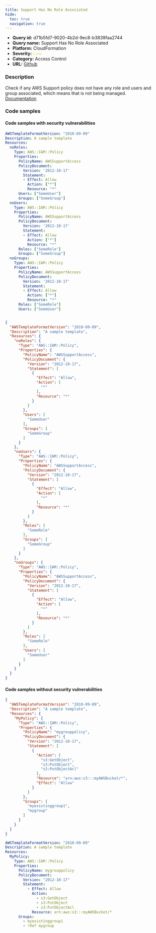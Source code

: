 ```yaml
---
title: Support Has No Role Associated
hide:
  toc: true
  navigation: true
---
```


<style>
  .highlight .hll {
    background-color: #ff171742;
  }
  .md-content {
    max-width: 1100px;
    margin: 0 auto;
  }
</style>

-   **Query id:** d71b5fd7-9020-4b2d-9ec8-b3839faa2744
-   **Query name:** Support Has No Role Associated
-   **Platform:** CloudFormation
-   **Severity:** <span style="color:#edd57e">Low</span>
-   **Category:** Access Control
-   **URL:** [Github](https://github.com/Checkmarx/kics/tree/master/assets/queries/cloudFormation/aws/support_has_no_role_associated)

### Description
Check if any AWS Support policy does not have any role and users and group associated, which means that is not being managed.<br>
[Documentation](https://docs.aws.amazon.com/AWSCloudFormation/latest/UserGuide/aws-resource-iam-policy.html)

### Code samples
#### Code samples with security vulnerabilities
```yaml title="Positive test num. 1 - yaml file" hl_lines="16 4 28"
AWSTemplateFormatVersion: "2010-09-09"
Description: A sample template
Resources:
  noRoles:
    Type: AWS::IAM::Policy
    Properties:
      PolicyName: AWSSupportAccess
      PolicyDocument:
        Version: '2012-10-17'
        Statement:
        - Effect: Allow
          Action: ["*"]
          Resource: "*"
      Users: ["SomeUser"]
      Groups: ["SomeGroup"]
  noUsers:
    Type: AWS::IAM::Policy
    Properties:
      PolicyName: AWSSupportAccess
      PolicyDocument:
        Version: '2012-10-17'
        Statement:
        - Effect: Allow
          Action: ["*"]
          Resource: "*"
      Roles: ["SomeRole"]
      Groups: ["SomeGroup"]
  noGroups:
    Type: AWS::IAM::Policy
    Properties:
      PolicyName: AWSSupportAccess
      PolicyDocument:
        Version: '2012-10-17'
        Statement:
        - Effect: Allow
          Action: ["*"]
          Resource: "*"
      Roles: ["SomeRole"]
      Users: ["SomeUser"]



```
```json title="Positive test num. 2 - json file" hl_lines="29 53 5"
{
  "AWSTemplateFormatVersion": "2010-09-09",
  "Description": "A sample template",
  "Resources": {
    "noRoles": {
      "Type": "AWS::IAM::Policy",
      "Properties": {
        "PolicyName": "AWSSupportAccess",
        "PolicyDocument": {
          "Version": "2012-10-17",
          "Statement": [
            {
              "Effect": "Allow",
              "Action": [
                "*"
              ],
              "Resource": "*"
            }
          ]
        },
        "Users": [
          "SomeUser"
        ],
        "Groups": [
          "SomeGroup"
        ]
      }
    },
    "noUsers": {
      "Type": "AWS::IAM::Policy",
      "Properties": {
        "PolicyName": "AWSSupportAccess",
        "PolicyDocument": {
          "Version": "2012-10-17",
          "Statement": [
            {
              "Effect": "Allow",
              "Action": [
                "*"
              ],
              "Resource": "*"
            }
          ]
        },
        "Roles": [
          "SomeRole"
        ],
        "Groups": [
          "SomeGroup"
        ]
      }
    },
    "noGroups": {
      "Type": "AWS::IAM::Policy",
      "Properties": {
        "PolicyName": "AWSSupportAccess",
        "PolicyDocument": {
          "Version": "2012-10-17",
          "Statement": [
            {
              "Effect": "Allow",
              "Action": [
                "*"
              ],
              "Resource": "*"
            }
          ]
        },
        "Roles": [
          "SomeRole"
        ],
        "Users": [
          "SomeUser"
        ]
      }
    }
  }
}

```


#### Code samples without security vulnerabilities
```json title="Negative test num. 1 - json file"
{
  "AWSTemplateFormatVersion": "2010-09-09",
  "Description": "A sample template",
  "Resources": {
    "MyPolicy": {
      "Type": "AWS::IAM::Policy",
      "Properties": {
        "PolicyName": "mygrouppolicy",
        "PolicyDocument": {
          "Version": "2012-10-17",
          "Statement": [
            {
              "Action": [
                "s3:GetObject",
                "s3:PutObject",
                "s3:PutObjectAcl"
              ],
              "Resource": "arn:aws:s3:::myAWSBucket/*",
              "Effect": "Allow"
            }
          ]
        },
        "Groups": [
          "myexistinggroup1",
          "mygroup"
        ]
      }
    }
  }
}

```
```yaml title="Negative test num. 2 - yaml file"
AWSTemplateFormatVersion: "2010-09-09"
Description: A sample template
Resources:
  MyPolicy:
    Type: AWS::IAM::Policy
    Properties:
      PolicyName: mygrouppolicy
      PolicyDocument:
        Version: "2012-10-17"
        Statement:
          - Effect: Allow
            Action:
              - s3:GetObject
              - s3:PutObject
              - s3:PutObjectAcl
            Resource: arn:aws:s3:::myAWSBucket/*
      Groups:
        - myexistinggroup1
        - !Ref mygroup

```
